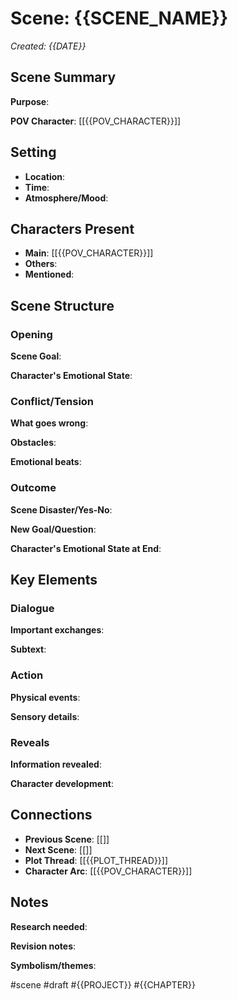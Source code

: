 # Scene: {{SCENE_NAME}}

*Created: {{DATE}}*

## Scene Summary
**Purpose**: 

**POV Character**: [[{{POV_CHARACTER}}]]

## Setting
- **Location**: 
- **Time**: 
- **Atmosphere/Mood**: 

## Characters Present
- **Main**: [[{{POV_CHARACTER}}]]
- **Others**: 
- **Mentioned**: 

## Scene Structure

### Opening
**Scene Goal**: 

**Character's Emotional State**: 

### Conflict/Tension
**What goes wrong**: 

**Obstacles**: 

**Emotional beats**: 

### Outcome
**Scene Disaster/Yes-No**: 

**New Goal/Question**: 

**Character's Emotional State at End**: 

## Key Elements

### Dialogue
**Important exchanges**: 

**Subtext**: 

### Action
**Physical events**: 

**Sensory details**: 

### Reveals
**Information revealed**: 

**Character development**: 

## Connections
- **Previous Scene**: [[]]
- **Next Scene**: [[]]
- **Plot Thread**: [[{{PLOT_THREAD}}]]
- **Character Arc**: [[{{POV_CHARACTER}}]]

## Notes
**Research needed**: 

**Revision notes**: 

**Symbolism/themes**: 

#scene #draft #{{PROJECT}} #{{CHAPTER}}